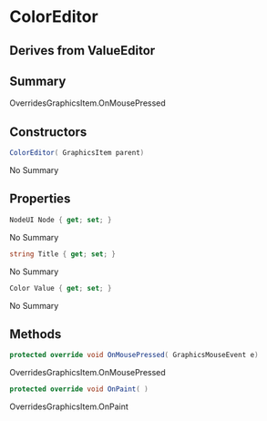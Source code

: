 # ColorEditor

## Derives from ValueEditor

## Summary

OverridesGraphicsItem.OnMousePressed
## Constructors

```c#
ColorEditor( GraphicsItem parent) 
```
No Summary
## Properties

```c#
NodeUI Node { get; set; } 
```
No Summary
```c#
string Title { get; set; } 
```
No Summary
```c#
Color Value { get; set; } 
```
No Summary
## Methods

```c#
protected override void OnMousePressed( GraphicsMouseEvent e) 
```
OverridesGraphicsItem.OnMousePressed
```c#
protected override void OnPaint( ) 
```
OverridesGraphicsItem.OnPaint
